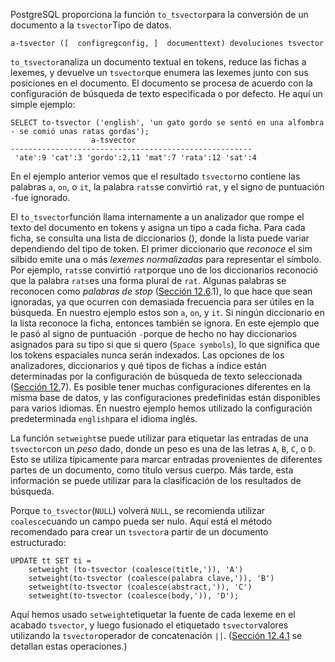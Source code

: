 PostgreSQL proporciona la función  `to_tsvector`para la conversión de un documento a la  `tsvector`Tipo de datos.



```
a-tsvector ([  configregconfig, ]  documenttext) devoluciones tsvector
```

 `to_tsvector`analiza un documento textual en tokens, reduce las fichas a lexemes, y devuelve un  `tsvector`que enumera las lexemes junto con sus posiciones en el documento. El  documento se procesa de acuerdo con la configuración de búsqueda de  texto especificada o por defecto. He aquí un simple ejemplo:

```
SELECT to-tsvector ('english', 'un gato gordo se sentó en una alfombra - se comió unas ratas gordas');
                  a-tsvector
------------------------------------------------------
 'ate':9 'cat':3 'gordo':2,11 'mat':7 'rata':12 'sat':4
```

En el ejemplo anterior vemos que el resultado  `tsvector`no contiene las palabras `a`, `on`, o `it`, la palabra  `rats`se convirtió `rat`, y el signo de puntuación  `-`fue ignorado.

El  `to_tsvector`función llama internamente a un analizador que rompe el texto del documento en  tokens y asigna un tipo a cada ficha. Para cada ficha, se consulta una lista de diccionarios (), donde la lista puede variar dependiendo del tipo de token. El primer diccionario que *reconoce* el sim silbido emite una o más *lexemes normalizadas* para representar el símbolo. Por ejemplo,  `rats`se convirtió  `rat`porque uno de los diccionarios reconoció que la palabra  `rats`es una forma plural de `rat`. Algunas palabras se reconocen como *palabras de stop* ([Sección 12.6](https://www.postgresql.org/docs/current/textsearch-dictionaries.html#TEXTSEARCH-STOPWORDS).1), lo que hace que sean ignoradas, ya que ocurren con demasiada frecuencia para ser útiles en la búsqueda. En nuestro ejemplo estos son `a`, `on`, y `it`. Si ningún diccionario en la lista reconoce la ficha, entonces también  se ignora. En este ejemplo que le pasó al signo de puntuación  `-`porque de hecho no hay diccionarios asignados para su tipo si que si quero (`Space symbols`), lo que significa que los tokens espaciales nunca serán indexados. Las  opciones de los analizadores, diccionarios y qué tipos de fichas a  índice están determinadas por la configuración de búsqueda de texto  seleccionada ([Sección 12.](https://www.postgresql.org/docs/current/textsearch-configuration.html)7). Es posible tener muchas configuraciones diferentes en la misma base de  datos, y las configuraciones predefinidas están disponibles para varios  idiomas. En nuestro ejemplo hemos utilizado la configuración  predeterminada  `english`para el idioma inglés.

La función  `setweight`se puede utilizar para etiquetar las entradas de una  `tsvector`con un *peso* dado, donde un peso es una de las letras `A`, `B`, `C`, o `D`. Esto se utiliza típicamente para marcar entradas provenientes de  diferentes partes de un documento, como título versus cuerpo. Más tarde, esta información se puede utilizar para la clasificación de los  resultados de búsqueda.

Porque `to_tsvector`(`NULL`) volverá `NULL`, se recomienda utilizar  `coalesce`cuando un campo pueda ser nulo. Aquí está el método recomendado para crear un  `tsvector`a partir de un documento estructurado:

```
UPDATE tt SET ti =
    setweight (to-tsvector (coalesce(title,')), 'A')
    setweight(to-tsvector (coalesce(palabra clave,')), 'B')
    setweight(to-tsvector (coalesce(abstract,')), 'C')
    setweight(to-tsvector (coalesce(body,')), 'D');
```

Aquí hemos usado  `setweight`etiquetar la fuente de cada lexeme en el acabado `tsvector`, y luego fusionado el etiquetado  `tsvector`valores utilizando la  `tsvector`operador de concatenación `||`. ([Sección 12.4.1](https://www.postgresql.org/docs/current/textsearch-features.html#TEXTSEARCH-MANIPULATE-TSVECTOR) se detallan estas operaciones.)